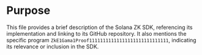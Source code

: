 # Purpose
This file provides a brief description of the Solana ZK SDK, referencing its implementation and linking to its GitHub repository. It also mentions the specific program `ZkE1Gama1Proof11111111111111111111111111111`, indicating its relevance or inclusion in the SDK.
